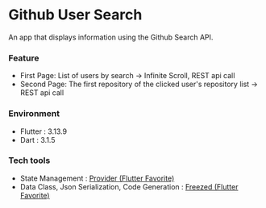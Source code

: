 # Github User Search
An app that displays information using the Github Search API.

### Feature
- First Page: List of users by search -> Infinite Scroll, REST api call
- Second Page: The first repository of the clicked user's repository list -> REST api call

### Environment
- Flutter : 3.13.9
- Dart : 3.1.5

### Tech tools
- State Management : [Provider (Flutter Favorite)](https://pub.dev/packages/provider)
- Data Class, Json Serialization, Code Generation : [Freezed (Flutter Favorite)](https://pub.dev/packages/freezed#fromjson---classes-with-multiple-constructors)